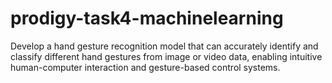 # prodigy-task4-machinelearning
Develop a hand gesture recognition model that can accurately identify and classify different hand gestures from image or video data, enabling intuitive human-computer interaction and gesture-based control systems.
